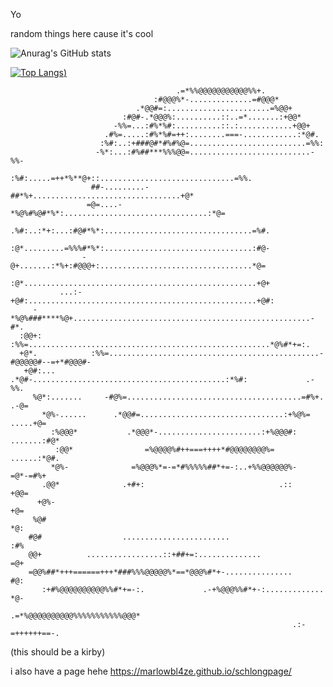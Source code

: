 Yo

random things here cause it's cool

![Anurag's GitHub stats](https://github-readme-stats.vercel.app/api?username=MarlowBl4ze&show_icons=true&theme=ambient_gradient)


[![Top Langs](https://github-readme-stats.vercel.app/api/top-langs/?username=MarlowBl4ze&layout=compact&size_weight=0.5&count_weight=0.5))](https://github.com/anuraghazra/github-readme-stats)



                                                                                                    
                                                                                                    
                                                                                                    
                                                                                                    
                                                                                                    
                                                                                                    
                                                                                                    
                                                                                                    
                                                                                                    
                                                                                                    
                                         .=*%%@@@@@@@@@@@%%+.                                       
                                    :#@@@%*-..............=#@@@*                                    
                                .*@@#=:.......................=%@@+                                 
                             :#@#-.*@@@%:..........::..=*.......:+@@*                               
                           -%%=...:#%*%#:..........::.:............+@@+                             
                         .#%=.....:#%*%#=++:........===-............:*@#.                           
                        :%#:..:+###@#*#%#%@=..........................=%%:                          
                       -%*:...:#%##***%%%@@=...........................-%%-                         
                      :%#:.....=++*%**@+::..............................=%%.                        
                      ##-.........-##*%+.................................+@*                        
                     =@=....-*%@%#%@#*%*:................................:*@=                       
                    .%#:..:*+:...:#@#*%*:.................................=%#.                      
                    :@*.........=%%%#*%*:.................................:#@-                      
                    -@+.......:*%+:#@@@+:..................................*@=                      
                    :@*....................................................+@+                      
               ...:-+@#:...................................................+@#:                     
         -*%@%###****%@+.....................................................-#*.                   
      :@@+:          :%%=......................................................*@%#*+=:.            
      +@*.            :%%=...............................................-#@@@@@#--=+*#@@@#-        
       +@#:...         .*@#-...........................................:*%#:             .-%%.      
         %@*:.......     -#@%=.......................................=#%+.                .-@=      
           *@%-......      .*@@#=................................:+%@%=              .....+@=       
             :%@@@*           .*@@@*-.......................:+%@@@#:            .......:#@*         
              :@@*                =%@@@@%#++===++++*#@@@@@@@@%=               ......:*@#.           
             *@%-              =%@@@%*=-=*#%%%%%##*+=-:..+%%@@@@@@%-         =@*-=#%+               
           .@@*              .+#+:                              .::           +@@=                  
          +@%-                                                                 +@=                  
         %@#                                                                    *@:                 
        #@#                  ........................                           :#%                 
        @@+          .................::+##+=:..............                     =@+                
        =@@%##*+++======+++*###%%%@@@@@%*==*@@@%#*+-...............               #@:               
           :+#%@@@@@@@@@@%%#*+=-:.             .-+%@@@%%#*+-:.............        *@-               
                                                       .=*%@@@@@@@@@@%%%%%%%%%%%@@@*                
                                                                   .:-=++++++==-.                   
                                                                                                    
                                                                                                    
                                                                                                    
                                                                                                    
                                                                                                    
                                                                                                    

(this should be a kirby)


i also have a page
hehe
https://marlowbl4ze.github.io/schlongpage/
<!--[![Readme Card](https://github-readme-stats.vercel.app/api/pin/?username=MarlowBl4ze&repo=github-readme-stats)](https://github.com/anuraghazra/github-readme-stats)-->
<!--
**MarlowBl4ze/MarlowBl4ze** is a ✨ _special_ ✨ repository because its `README.md` (this file) appears on your GitHub profile.

Here are some ideas to get you started:

- 🔭 I’m currently working on ...
- 🌱 I’m currently learning ...
- 👯 I’m looking to collaborate on ...
- 🤔 I’m looking for help with ...
- 💬 Ask me about ...
- 📫 How to reach me: ...
- 😄 Pronouns: ...
- ⚡ Fun fact: ...
-->

